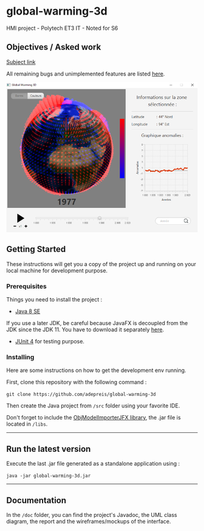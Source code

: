 # global-warming-3d

HMI project - Polytech ET3 IT - Noted for S6

## Objectives / Asked work

[Subject link](./Sujet_projetIHMJava2020.pdf)

All remaining bugs and unimplemented features are listed [here](https://github.com/adepreis/global-warming-3d/issues).

![Illustration : application screenshot](./Screenshot-20200620.png)  

## Getting Started

These instructions will get you a copy of the project up and running on your local machine for development purpose.

### Prerequisites

Things you need to install the project :

- [Java 8 SE](https://www.java.com/fr/download/)

If you use a later JDK, be careful because JavaFX is decoupled from the JDK since the JDK 11.
You have to download it separately [here](https://gluonhq.com/products/javafx/).

- [JUnit 4](https://junit.org/junit4/) for testing purpose.

### Installing

Here are some instructions on how to get the development env running.

First, clone this repository with the following command :

`git clone https://github.com/adepreis/global-warming-3d`

Then create the Java project from `/src` folder using your favorite IDE.

Don't forget to include the [ObjModelImporterJFX library](http://www.interactivemesh.org/models/jfx3dimporter.html), the .jar file is located in `/libs`.

---

## Run the latest version

Execute the last .jar file generated as a standalone application using :

`java -jar global-warming-3d.jar`

---

## Documentation

In the `/doc` folder, you can find the project's Javadoc, the UML class diagram, the report and the wireframes/mockups of the interface.